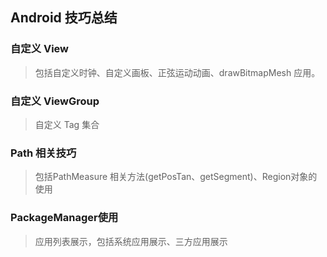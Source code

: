 ## Android 技巧总结

### 自定义 View
> 包括自定义时钟、自定义画板、正弦运动动画、drawBitmapMesh 应用。
### 自定义 ViewGroup
> 自定义 Tag 集合
### Path 相关技巧
> 包括PathMeasure 相关方法(getPosTan、getSegment)、Region对象的使用
### PackageManager使用
>应用列表展示，包括系统应用展示、三方应用展示